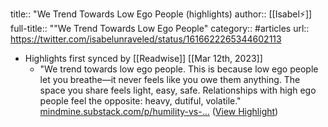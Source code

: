 title:: "We Trend Towards Low Ego People (highlights)
author:: [[Isabel⚡️]]
full-title:: ""We Trend Towards Low Ego People"
category:: #articles
url:: https://twitter.com/isabelunraveled/status/1616622265344602113

- Highlights first synced by [[Readwise]] [[Mar 12th, 2023]]
	- "We trend towards low ego people. This is because low ego people let you breathe—it never feels like you owe them anything. The space you share feels light, easy, safe. Relationships with high ego people feel the opposite: heavy, dutiful, volatile."  
	  [mindmine.substack.com/p/humility-vs-…](https://mindmine.substack.com/p/humility-vs-hubris) ([View Highlight](https://read.readwise.io/read/01gv9jw25rs2s86kyrempr6001))
